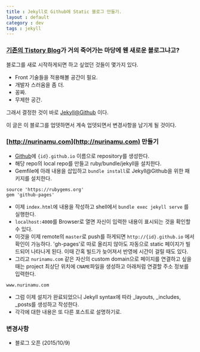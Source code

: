 ```yaml
---
title : Jekyll로 Github에 Static 블로그 만들기.
layout : default
category : dev
tags : jekyll
---
```

### [기존의 Tistory Blog](http://nurinamu.tistory.com)가 거의 죽어가는 마당에 웬 새로운 블로그냐고?

블로그를 새로 시작하게되면 하고 싶었던 것들이 몇가지 있다.

- Front 기술들을 적용해볼 공간이 필요.
- 개발자 스러움을 좀 더.
- 꽁짜.
- 무제한 공간.

그래서 결정한 것이 바로 [Jekyll@Github](http://jekyllrb.com/docs/github-pages/) 이다.

이 글은 이 블로그를 업뎃하면서 계속 업뎃되면서 변경사항을 남기게 될 것이다.

### [http://nurinamu.com](http://nurinamu.com) 만들기
- [Github](http://github.com)에 `{id}.github.io` 이름으로 repository를 생성한다.
- 해당 repo의 local repo를 만들고 ruby/bundle/jekyll을 설치한다.
- Gemfile에 아래 내용을 삽입하고 `bundle install`로 Jekyll@Github을 위한 패키지를 설치한다.


```
source 'https://rubygems.org'
gem 'github-pages'
```

- 이제 `index.html`에 내용을 작성하고 shell에서 `bundle exec jekyll serve` 를 실행한다.
- `localhost:4000`를 Browser로 열면 자신이 입력한 내용이 표시되는 것을 확인할 수 있다.
- 이것을 이제 remote의 `master`로 push를 하게되면 `http://{id}.github.io` 에서 확인이 가능하다. 'gh-pages'로 따로 올리지 않아도 자동으로 static 페이지가 빌드되어 나타나게 된다. 이때 간혹 빌드가 늦어져서 반영에 시간이 걸릴 때도 있다.
- 그리고 `nurinamu.com` 같은 자신의 custom domain으로 페이지를 연결하고 싶을 때는 project 최상단 위치에 `CNAME`파일을 생성하고 아래처럼 연결할 주소 정보를 입력한다.

```
www.nurinamu.com
```

- 그럼 이제 설치가 완료되었으니 Jekyll syntax에 따라 _layouts, _includes, _posts를 생성하고 작성한다.
- 각각에 대한 내용은 또 다른 포스트로 설명하기로.

### 변경사항
 - 블로그 오픈 (2015/10/9)
